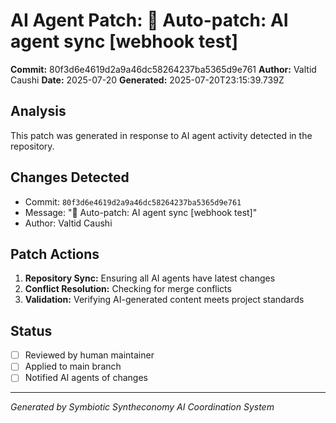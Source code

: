 # AI Agent Patch: 🤖 Auto-patch: AI agent sync [webhook test]

**Commit:** 80f3d6e4619d2a9a46dc58264237ba5365d9e761
**Author:** Valtid Caushi
**Date:** 2025-07-20
**Generated:** 2025-07-20T23:15:39.739Z

## Analysis

This patch was generated in response to AI agent activity detected in the repository.

## Changes Detected

- Commit: `80f3d6e4619d2a9a46dc58264237ba5365d9e761`
- Message: "🤖 Auto-patch: AI agent sync [webhook test]"
- Author: Valtid Caushi

## Patch Actions

1. **Repository Sync:** Ensuring all AI agents have latest changes
2. **Conflict Resolution:** Checking for merge conflicts
3. **Validation:** Verifying AI-generated content meets project standards

## Status

- [ ] Reviewed by human maintainer
- [ ] Applied to main branch
- [ ] Notified AI agents of changes

---
*Generated by Symbiotic Syntheconomy AI Coordination System*
